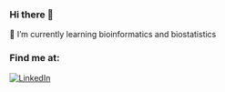 ### Hi there 👋

🌱 I’m currently learning bioinformatics and biostatistics

### Find me at:

[![LinkedIn](https://img.shields.io/badge/LinkedIn-Ladron_de_Guevara_Farmaceutico-0077B5?style=for-the-badge&logo=linkedin&logoColor=white)](https://www.linkedin.com/in/ladron-de-guevara-farmaceutico/)
